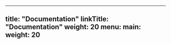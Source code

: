 
---
title: "Documentation"
linkTitle: "Documentation"
weight: 20
menu:
  main:
    weight: 20
---







